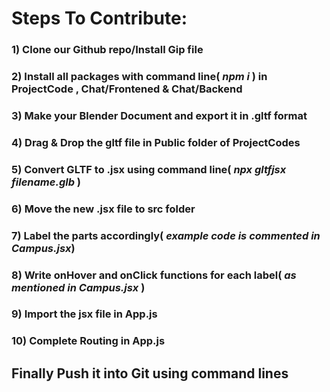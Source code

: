 # Steps To Contribute:

### 1) Clone our Github repo/Install Gip file

### 2) Install all packages with command line( ***npm i*** ) in ProjectCode , Chat/Frontened & Chat/Backend

### 3) Make your Blender Document and export it in .gltf format

### 4) Drag & Drop the gltf file in Public folder of ProjectCodes

### 5) Convert GLTF to .jsx using command line( ***npx gltfjsx filename.glb*** )

### 6) Move the new .jsx file to src folder

### 7) Label the parts accordingly( ***example code is commented in Campus.jsx***)

### 8) Write onHover and onClick functions for each label( ***as mentioned in Campus.jsx*** )

### 9) Import the jsx file in App.js 

### 10) Complete Routing in App.js 

## Finally Push it into Git using command lines

